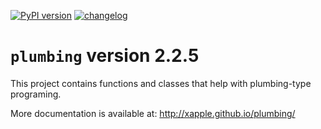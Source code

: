 [![PyPI version](https://badge.fury.io/py/plumbing.svg)](https://badge.fury.io/py/plumbing)
[![changelog](http://allmychanges.com/p/python/plumbing/badge/)](http://allmychanges.com/p/python/plumbing/?utm_source=badge)

# `plumbing` version 2.2.5

This project contains functions and classes that help with plumbing-type programing.

More documentation is available at:
http://xapple.github.io/plumbing/